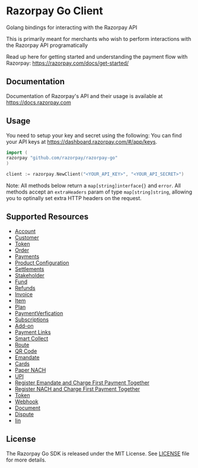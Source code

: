 # Razorpay Go Client

Golang bindings for interacting with the Razorpay API

This is primarily meant for merchants who wish to perform interactions with the Razorpay API programatically 

Read up here for getting started and understanding the payment flow with Razorpay: <https://razorpay.com/docs/get-started/>

## Documentation

Documentation of Razorpay's API and their usage is available at <https://docs.razorpay.com>

## Usage
You need to setup your key and secret using the following:
You can find your API keys at <https://dashboard.razorpay.com/#/app/keys>.

```go
import (
razorpay "github.com/razorpay/razorpay-go"
)

client := razorpay.NewClient("<YOUR_API_KEY>", "<YOUR_API_SECRET>")

```

Note: All methods below return a `map[string]interface{}` and `error`. All methods accept an `extraHeaders` param of type `map[string]string`, allowing you to optinally set extra HTTP headers on the request.

## Supported Resources

- [Account](documents/account.md)
- [Customer](documents/customers.md)
- [Token](documents/token.md)
- [Order](documents/order.md)
- [Payments](documents/payment.md)
- [Product Configuration](documents/productConfiguration.md)
- [Settlements](documents/settlement.md)
- [Stakeholder](documents/stakeholder.md)
- [Fund](documents/fundAccount.md)
- [Refunds](documents/refund.md)
- [Invoice](documents/invoice.md)
- [Item](documents/item.md)
- [Plan](documents/plan.md)
- [PaymentVerfication](documents/paymentVerification.md)
- [Subscriptions](documents/subscription.md)
- [Add-on](documents/addon.md)
- [Payment Links](documents/paymentLink.md)
- [Smart Collect](documents/virtualAccount.md)
- [Route](documents/transfer.md)
- [QR Code](documents/qrcode.md)
- [Emandate](documents/emandate.md)
- [Cards](documents/card.md)
- [Paper NACH](documents/papernach.md)
- [UPI](documents/upi.md)
- [Register Emandate and Charge First Payment Together](documents/registerEmandate.md)
- [Register NACH and Charge First Payment Together](documents/registerNach.md)
- [Token](documents/token.md)
- [Webhook](documents/webhook.md)
- [Document](documents/document.md)
- [Dispute](documents/dispute.md)
- [Iin](documents/iin.md)

## License

The Razorpay Go SDK is released under the MIT License. See [LICENSE](LICENSE) file for more details.
